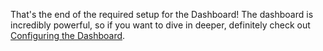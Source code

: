 That's the end of the required setup for the Dashboard! The dashboard is incredibly powerful, so if you want to dive in deeper, definitely check out [Configuring the Dashboard](/recipes/dashboard_pro_tips/{{page.platform}}/).
